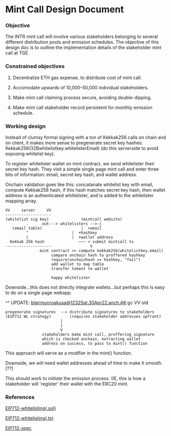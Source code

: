 # Mint Call Design Document

### Objective

The INTR mint call will involve various stakeholders belonging to several different distribution pools and emission schedules. The objective of this design doc is to outline the implementation details of the stakeholder mint call at TGE.

### Constrained objectives

1. Decentralize ETH gas expense, to distribute cost of mint call.

2. Accomodate upwards of 10,000-50,000 individual stakeholders. 

3. Make mint call claiming process secure, avoiding double-dipping.

4. Make mint call stakeholder record persistent for monthly emission schedule.

### Working design


Instead of clumsy formal signing with a ton of Kekkak256 calls on chain and on client, it makes more sense to pregenerate secret key hashes: Kekkak256(32Bwhitelistkey.whitelisterEmail) (do this serverside to avoid exposing whitelist key).

To register whitelister wallet on mint contract, we send whitelister their secret key hash. They visit a simple single page mint call and enter three bits of information: email, secret key hash, and wallet address.

Onchain validation goes like this: concatanate whitelist key with email, compute Kekkak256 hash, if this hash matches secret key hash, then wallet address is an authenticated whiltelister, and is added to the whitelister mapping array.

```
VV     server     VV 
--------------------
(whitelist sig key) 			 (mintcall website)
         .	    out---> whitelisters -->-|
   (email table)			     |	+email	
         ^	  			     |  +hashkey
         |				     |  +wallet address
  Kekkak 256 hash			    ~~~ < submit mintcall tx
--------------------			     V 
		       mint contract >> compute kekkak256(whitelistkey.email)
					compare onchain hash to proffered hashkey
					require(onchainhash == hashkey, "fail")
					add wallet to map table
					transfer tokent to wallet

					happy whitelister
```
Downside...this does not directly integrate wallets...but perhaps this is easy to do on a single page webapp.

^^ UPDATE: blairmunroakusa@1232Sat.30Apr22.anch.AK:gc
VV old
```
pregenerate signatures	-->	distribute signatures to stakeholders
(EIP712 WL strategy)		(requires stakeholder addresses upfront)
						|
						|
						V
				stakeholders make mint call, proffering signature
				which is checked onchain, extracting wallet
				address on success, to pass to mint() function
```
This approach will serve as a modifier in the mint() function.

Downside, we will need wallet addresses ahead of time to make it smooth. [??]

This should work to _initiate_ the emission process. (IE, this is how a stakeholder will 'register' their wallet with the ERC20 mint.

### References

[EIP712-whitelisting(.sol)](https://github.com/msfeldstein/EIP712-whitelisting/blob/main/contracts/EIP712Whitelisting.sol)

[EIP712-whitelisting(.ts)](https://github.com/msfeldstein/EIP712-whitelisting/blob/main/test/signWhitelist.ts#L12)

[EIP712-spec](https://eips.ethereum.org/EIPS/eip-712)
